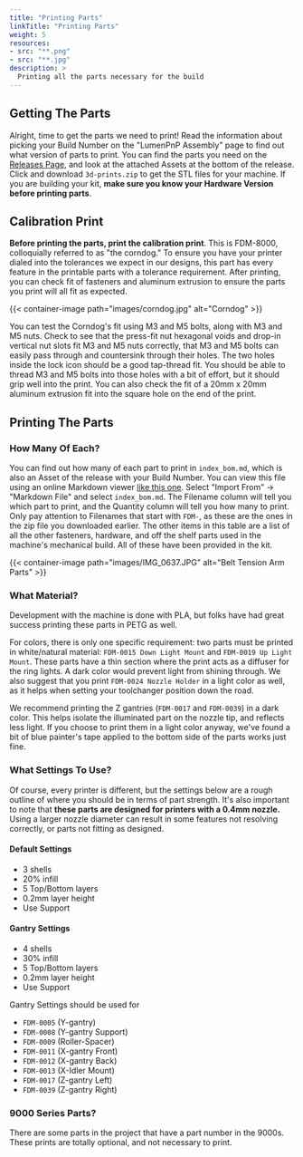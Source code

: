```yaml
---
title: "Printing Parts"
linkTitle: "Printing Parts"
weight: 5
resources:
- src: "**.png"
- src: "**.jpg"
description: >
  Printing all the parts necessary for the build
---
```


## Getting The Parts
Alright, time to get the parts we need to print! Read the information about picking your Build Number on the "LumenPnP Assembly" page to find out what version of parts to print. You can find the parts you need on the [Releases Page](https://github.com/index-machines/index/releases), and look at the attached Assets at the bottom of the release. Click and download `3d-prints.zip` to get the STL files for your machine. If you are building your kit, **make sure you know your Hardware Version before printing parts**.

## Calibration Print

**Before printing the parts, print the calibration print**. This is FDM-8000, colloquially referred to as "the corndog." To ensure you have your printer dialed into the tolerances we expect in our designs, this part has every feature in the printable parts with a tolerance requirement. After printing, you can check fit of fasteners and aluminum extrusion to ensure the parts you print will all fit as expected.

{{< container-image path="images/corndog.jpg" alt="Corndog" >}}

You can test the Corndog's fit using M3 and M5 bolts, along with M3 and M5 nuts. Check to see that the press-fit nut hexagonal voids and drop-in vertical nut slots fit M3 and M5 nuts correctly, that M3 and M5 bolts can easily pass through and countersink through their holes. The two holes inside the lock icon should be a good tap-thread fit. You should be able to thread M3 and M5 bolts into those holes with a bit of effort, but it should grip well into the print. You can also check the fit of a 20mm x 20mm aluminum extrusion fit into the square hole on the end of the print.

## Printing The Parts

### How Many Of Each?
You can find out how many of each part to print in `index_bom.md`, which is also an Asset of the release with your Build Number. You can view this file using an online Markdown viewer [like this one](https://dillinger.io/). Select "Import From" -> "Markdown File" and select `index_bom.md`. The Filename column will tell you which part to print, and the Quantity column will tell you how many to print. Only pay attention to Filenames that start with `FDM-`, as these are the ones in the zip file you downloaded earlier. The other items in this table are a list of all the other fasteners, hardware, and off the shelf parts used in the machine's mechanical build. All of these have been provided in the kit.

{{< container-image path="images/IMG_0637.JPG" alt="Belt Tension Arm Parts" >}}

### What Material?
Development with the machine is done with PLA, but folks have had great success printing these parts in PETG as well.

For colors, there is only one specific requirement: two parts must be printed in white/natural material: `FDM-0015 Down Light Mount` and `FDM-0019 Up Light Mount`. These parts have a thin section where the print acts as a diffuser for the ring lights. A dark color would prevent light from shining through. We also suggest that you print `FDM-0024 Nozzle Holder` in a light color as well, as it helps when setting your toolchanger position down the road.

We recommend printing the Z gantries (`FDM-0017` and `FDM-0039`) in a dark color. This helps isolate the illuminated part on the nozzle tip, and reflects less light. If you choose to print them in a light color anyway, we've found a bit of blue painter's tape applied to the bottom side of the parts works just fine.

### What Settings To Use?
Of course, every printer is different, but the settings below are a rough outline of where you should be in terms of part strength. It's also important to note that **these parts are designed for printers with a 0.4mm nozzle.** Using a larger nozzle diameter can result in some features not resolving correctly, or parts not fitting as designed.

#### Default Settings

- 3 shells
- 20% infill
- 5 Top/Bottom layers
- 0.2mm layer height
- Use Support

#### Gantry Settings

- 4 shells
- 30% infill
- 5 Top/Bottom layers
- 0.2mm layer height
- Use Support

Gantry Settings should be used for

- `FDM-0005` (Y-gantry)
- `FDM-0008` (Y-gantry Support)
- `FDM-0009` (Roller-Spacer)
- `FDM-0011` (X-gantry Front)
- `FDM-0012` (X-gantry Back)
- `FDM-0013` (X-Idler Mount)
- `FDM-0017` (Z-gantry Left)
- `FDM-0039` (Z-gantry Right)

### 9000 Series Parts?
There are some parts in the project that have a part number in the 9000s. These prints are totally optional, and not necessary to print.
